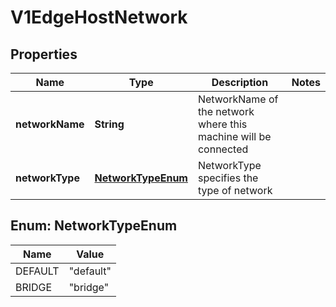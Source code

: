 # V1EdgeHostNetwork

## Properties
Name | Type | Description | Notes
------------ | ------------- | ------------- | -------------
**networkName** | **String** | NetworkName of the network where this machine will be connected | 
**networkType** | [**NetworkTypeEnum**](#NetworkTypeEnum) | NetworkType  specifies the type of network | 

<a name="NetworkTypeEnum"></a>
## Enum: NetworkTypeEnum
Name | Value
---- | -----
DEFAULT | &quot;default&quot;
BRIDGE | &quot;bridge&quot;
